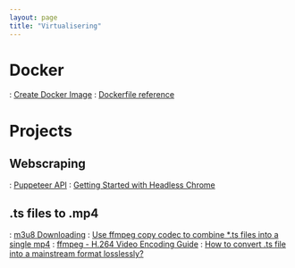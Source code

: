 ```yaml
---
layout: page
title: "Virtualisering"
---
```


# Docker

: [Create Docker Image](https://www.sentinelone.com/blog/create-docker-image/)
: [Dockerfile reference](https://docs.docker.com/engine/reference/builder/)

# Projects

## Webscraping

: [Puppeteer API](https://github.com/puppeteer/puppeteer/blob/main/docs/api.md)
: [Getting Started with Headless Chrome](https://developers.google.com/web/updates/2017/04/headless-chrome)

## .ts files to .mp4
: [m3u8 Downloading](https://gist.github.com/primaryobjects/7423d7982656a31e72542f60d30f9d30)
: [Use ffmpeg copy codec to combine *.ts files into a single mp4](https://superuser.com/questions/692990/use-ffmpeg-copy-codec-to-combine-ts-files-into-a-single-mp4)
: [ffmpeg - H.264 Video Encoding Guide](https://trac.ffmpeg.org/wiki/Encode/H.264)
: [How to convert .ts file into a mainstream format losslessly?](https://askubuntu.com/questions/716424/how-to-convert-ts-file-into-a-mainstream-format-losslessly)